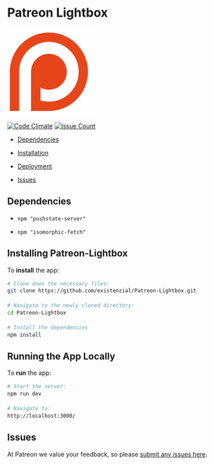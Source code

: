 # Patreon Lightbox
![CatDog](public/patreon_logo.png)

[![Code Climate](https://codeclimate.com/repos/5864295b7121ca00540011c2/badges/f7bc9916808b386fe34f/gpa.svg)](https://codeclimate.com/repos/5864295b7121ca00540011c2/feed)
[![Issue Count](https://codeclimate.com/repos/5864295b7121ca00540011c2/badges/f7bc9916808b386fe34f/issue_count.svg)](https://codeclimate.com/repos/5864295b7121ca00540011c2/feed)

* [Dependencies](#dependencies)

* [Installation](#installation)

* [Deployment](#deployment)

* [Issues](#issues)

## <a name="dependencies"></a> Dependencies

* ```npm "pushstate-server"```

* ```npm "isomorphic-fetch"```

## <a name="installation"></a> Installing Patreon-Lightbox
To **install** the app:

```bash
# Clone down the necessary files:
git clone https://github.com/existenzial/Patreon-Lightbox.git

# Navigate to the newly cloned directory:
cd Patreon-Lightbox

# Install the dependencies
npm install
```

## <a name="deployment"></a>Running the App Locally
To **run** the app:

```bash
# Start the server:
npm run dev

# Navigate to:
http://localhost:3000/
```

## <a name="issues"></a> Issues
At Patreon we value your feedback, so please [submit any issues here](https://github.com/existenzial/patreon-lightbox/issues).